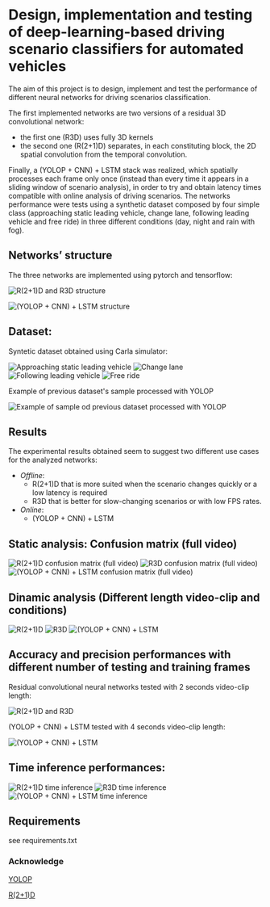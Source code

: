 <h1><b>Design, implementation and testing of deep-learning-based driving scenario classifiers for automated vehicles</b></h1>

The aim of this project is to design, implement and test the performance of different neural networks for driving scenarios classification.

The first implemented networks are two versions of a residual 3D convolutional network:
-   the first one (R3D) uses fully 3D kernels
-   the second one (R(2+1)D) separates, in each constituting block, the 2D spatial convolution from the temporal convolution.

Finally, a (YOLOP + CNN) + LSTM stack was realized, which spatially processes each frame only once (instead than every time it appears in a sliding window of scenario analysis), in order to try and obtain latency times compatible with online analysis of driving scenarios.
The networks performance were tests using a synthetic dataset composed by four simple class (approaching static leading vehicle, change lane, following leading vehicle and free ride) in three different conditions (day, night and rain with fog).

<h2><b>Networks’ structure</h2></b>

The three networks are implemented using pytorch and tensorflow:

![R(2+1)D and R3D structure](images/RCN.png?raw=true "Figure 1")

![(YOLOP + CNN) + LSTM structure](images/(YOLOP_+_CNN)_+_LSTM.png?raw=true "Figure 2")

<h2><b>Dataset:</h2></b>

Syntetic dataset obtained using Carla simulator:

![Approaching static leading vehicle](images/Approach.gif?raw=true "Video 1")
![Change lane](images/changelane.gif?raw=true "Video 2")
![Following leading vehicle](images/follow.gif?raw=true "Video 3")
![Free ride](images/freeride.gif?raw=true "Video 4")

Example of previous dataset's sample processed with YOLOP

![Example of sample od previous dataset processed with YOLOP](images/YOLOP_sample.GIF?raw=true "Figure 4")

<h2><b>Results</h2></b>

The experimental results obtained seem to suggest two different use cases for the analyzed networks: 
-   *Offline*:
	-   R(2+1)D that is more suited when the scenario changes quickly or a low latency is required
	-   R3D that is better for slow-changing scenarios or with low FPS rates.
-   *Online*:
	-   (YOLOP + CNN) + LSTM

<h2><b>Static analysis</b>: Confusion matrix (full video)</h2>

![R(2+1)D confusion matrix (full video)](images/8sec_(2+1)D.png?raw=true "Figure 3") ![R3D confusion matrix (full video)](images/8sec_3D.png?raw=true "Figure 4") ![(YOLOP + CNN) + LSTM confusion matrix (full video)](images/8sec_YOLOP.png?raw=true "Figure 5")

<h2><b>Dinamic analysis</b> (Different length video-clip and conditions)</h2>

![R(2+1)D](images/acc_2+1d.png?raw=true "Figure 6") ![R3D](images/acc3d.png?raw=true "Figure 7") ![(YOLOP + CNN) + LSTM](images/accYOLOP.png?raw=true "Figure 8")

<h2><b>Accuracy and precision performances with different number of testing and training frames</b></h2>

Residual convolutional neural networks tested with 2 seconds video-clip length:

![R(2+1)D and R3D](images/Accuracy_and_Precision.png?raw=true "Figure 9")

(YOLOP + CNN) + LSTM tested with 4 seconds video-clip length:

![(YOLOP + CNN) + LSTM](images/Accuracy_and_Precision_YOLOP.png?raw=true "Figure 10")

<h2>Time inference performances:</h2>

![R(2+1)D time inference](images/tR(2+1)D.png?raw=true "Figure 11") ![R3D time inference](images/tR3D.png?raw=true "Figure 12") ![(YOLOP + CNN) + LSTM time inference](images/tYOLOP.png?raw=true "Figure 14")

<h2>Requirements</h2>

see requirements.txt

<h3><b>Acknowledge</b></h3>

[YOLOP](https://github.com/hustvl/YOLOP)

[R(2+1)D](https://github.com/irhum/R2Plus1D-PyTorch)